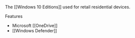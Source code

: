 The [[Windows 10 Editions]]  used for retail residential devices.

Features
- Microsoft [[OneDrive]]
- [[Windows Defender]]
